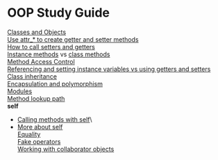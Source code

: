 # OOP Study Guide

[Classes and Objects](./oop/objects_and_classes.md)\
[Use attr_* to create getter and setter methods](./oop/objects_and_classes.md#use-attr_*-to-create-getter-and-setter-methods)\
[How to call setters and getters](./oop/objects_and_classes.md#accessor-methods)\
[Instance methods](./oop/objects_and_classes.md#instance-methods) vs [class methods](./oop/objects_and_classes.md#class-methods)\
[Method Access Control](./oop/method_access_control.md)\
[Referencing and setting instance variables vs using getters and setters](./oop/objects_and_classes.md#accessor-methods)\
[Class inheritance](./oop/inheritance.md)\
[Encapsulation and polymorphism](./oop/encapsulation_and_polymorphism.md)\
[Modules](./oop/modules.md)\
[Method lookup path](./oop/inheritance.md#method-lookup-path)\
**self**
- [Calling methods with self](./oop/objects_and_classes.md#calling-methods-with-self)\
- [More about self](./oop/objects_and_classes.md#more-about-self)\
[Equality](./oop/equality.md)\
[Fake operators](./oop/fake_operators.md)\
[Working with collaborator objects](./oop/collaborator_objects.md)

